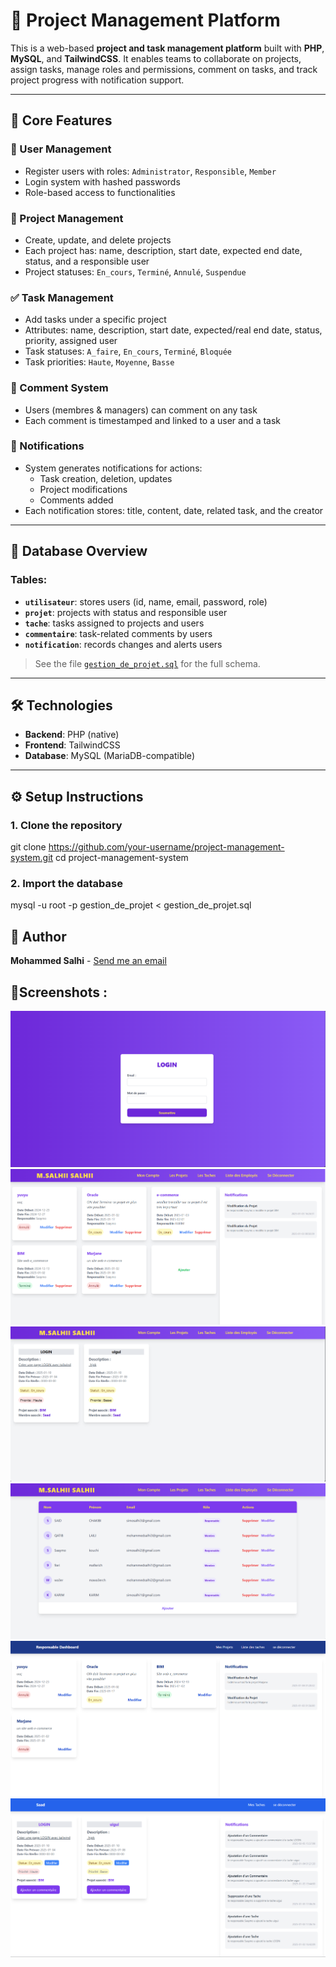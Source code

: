 # 📁 Project Management Platform

This is a web-based **project and task management platform** built with **PHP**, **MySQL**, and **TailwindCSS**. It enables teams to collaborate on projects, assign tasks, manage roles and permissions, comment on tasks, and track project progress with notification support.

---

## 🌟 Core Features

### 👤 User Management
- Register users with roles: `Administrator`, `Responsible`, `Member`
- Login system with hashed passwords
- Role-based access to functionalities

### 📁 Project Management
- Create, update, and delete projects
- Each project has: name, description, start date, expected end date, status, and a responsible user
- Project statuses: `En_cours`, `Terminé`, `Annulé`, `Suspendue`

### ✅ Task Management
- Add tasks under a specific project
- Attributes: name, description, start date, expected/real end date, status, priority, assigned user
- Task statuses: `A_faire`, `En_cours`, `Terminé`, `Bloquée`
- Task priorities: `Haute`, `Moyenne`, `Basse`

### 💬 Comment System
- Users (membres & managers) can comment on any task
- Each comment is timestamped and linked to a user and a task

### 🔔 Notifications
- System generates notifications for actions:
  - Task creation, deletion, updates
  - Project modifications
  - Comments added
- Each notification stores: title, content, date, related task, and the creator

---

## 🧱 Database Overview

### Tables:
- **`utilisateur`**: stores users (id, name, email, password, role)
- **`projet`**: projects with status and responsible user
- **`tache`**: tasks assigned to projects and users
- **`commentaire`**: task-related comments by users
- **`notification`**: records changes and alerts users

> See the file [`gestion_de_projet.sql`](gestion_de_projet.sql) for the full schema.

---

## 🛠️ Technologies

- **Backend**: PHP (native)
- **Frontend**: TailwindCSS
- **Database**: MySQL (MariaDB-compatible)

---

## ⚙️ Setup Instructions

### 1. Clone the repository

git clone https://github.com/your-username/project-management-system.git
cd project-management-system

### 2. Import the database

mysql -u root -p gestion_de_projet < gestion_de_projet.sql


## 👤 Author
**Mohammed Salhi** - [Send me an email](https://mail.google.com/mail/?view=cm&fs=1&to=mohammedsalhisam@gmail.com&su=Inquiry%20about%20Project%20Management%20Platform)

## 📸Screenshots : 
![Login ](images/Capture0.PNG)
![Admin - Projects](images/Capture44.PNG)
![Admin - Taches ](images/Capture55.PNG)
![Admin - Employees ](images/Capture1.PNG)
![Manager - Projects ](images/Capture12.PNG)
![Membre - Tasks ](images/Capture11.PNG)

